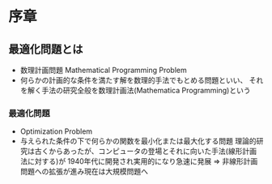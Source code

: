 # 序章
## 最適化問題とは
- 数理計画問題 Mathematical Programming Problem
- 何らかの計画的な条件を満たす解を数理的手法でもとめる問題といい、
  それを解く手法の研究全般を数理計画法(Mathematica Programming)という

### 最適化問題
- Optimization Problem
- 与えられた条件の下で何らかの関数を最小化または最大化する問題
理論的研究は古くからあったが、コンピュータの登場とそれに向いた手法(線形計画法に対する)が
1940年代に開発され実用的になり急速に発展
=> 非線形計画問題への拡張が進み現在は大規模問題へ
